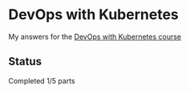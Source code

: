 # DevOps with Kubernetes

My answers for the [DevOps with Kubernetes course](https://devopswithkubernetes.com/)

## Status

Completed 1/5 parts
